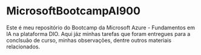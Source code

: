 # MicrosoftBootcampAI900
Este é meu repositório do Bootcamp da Microsoft Azure - Fundamentos em IA na plataforma DIO. Aqui jáz minhas tarefas que foram entregues para a conclsuão de curso, minhas observações, dentre outros materiais relacionados.
